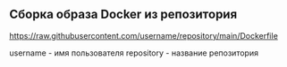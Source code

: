 ## Сборка образа Docker из репозитория ##

https://raw.githubusercontent.com/username/repository/main/Dockerfile

username - имя пользователя
repository - название репозитория
